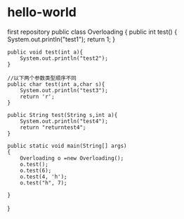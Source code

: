 # hello-world
first repository
public class Overloading 
{
    public int test()
    {
        System.out.println("test1");
        return 1;
    }
 
    public void test(int a){
        System.out.println("test2");
    }   
 
    //以下两个参数类型顺序不同
    public char test(int a,char s){
        System.out.println("test3");
        return 'r';
    }   
 
    public String test(String s,int a){
        System.out.println("test4");
        return "returntest4";
    }   
 
    public static void main(String[] args)
    {
        Overloading o =new Overloading();
        o.test();
        o.test(6);
        o.test(4, 'h');
        o.test("h", 7);
        
    }
}
